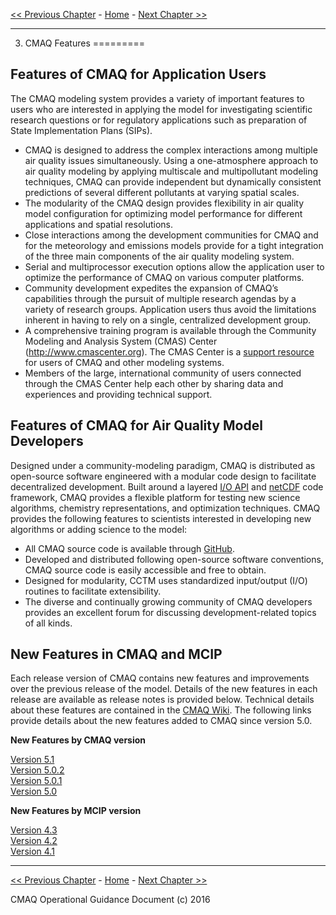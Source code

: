 
[<< Previous Chapter](CMAQ_OGD_ch02_overview.md) - [Home](README.md) - [Next Chapter >>](CMAQ_OGD_ch04_science.md)<br>
***

3. CMAQ Features
=========

Features of CMAQ for Application Users
-------------------------------------------------

The CMAQ modeling system provides a variety of important features to users who are interested in applying the model for investigating scientific research questions or for regulatory applications such as preparation of State Implementation Plans (SIPs).

-   CMAQ is designed to address the complex interactions among multiple air quality issues simultaneously. Using a one-atmosphere approach to air quality modeling by applying multiscale and multipollutant modeling techniques, CMAQ can provide independent but dynamically consistent predictions of several different pollutants at varying spatial scales.
-   The modularity of the CMAQ design provides flexibility in air quality model configuration for optimizing model performance for different applications and spatial resolutions.
-   Close interactions among the development communities for CMAQ and for the meteorology and emissions models provide for a tight integration of the three main components of the air quality modeling system.
-   Serial and multiprocessor execution options allow the application user to optimize the performance of CMAQ on various computer platforms.
-   Community development expedites the expansion of CMAQ’s capabilities through the pursuit of multiple research agendas by a variety of research groups. Application users thus avoid the limitations inherent in having to rely on a single, centralized development group.
-   A comprehensive training program is available through the Community Modeling and Analysis System (CMAS) Center ([<http://www.cmascenter.org>](http://www.cmascenter.org/)). The CMAS Center is a [support resource](CMAQ_OGD_ch13_support.md) for users of CMAQ and other modeling systems.
-   Members of the large, international community of users connected through the CMAS Center help each other by sharing data and experiences and providing technical support.

Features of CMAQ for Air Quality Model Developers
-------------------------------------------------

Designed under a community-modeling paradigm, CMAQ is distributed as open-source software engineered with a modular code design to facilitate decentralized development. Built around a layered [I/O API](https://www.cmascenter.org/ioapi/) and [netCDF](http://www.unidata.ucar.edu/software/netcdf/) code framework, CMAQ provides a flexible platform for testing new science algorithms, chemistry representations, and optimization techniques. CMAQ provides the following features to scientists interested in developing new algorithms or adding science to the model:

-   All CMAQ source code is available through [GitHub](https://github.com/USEPA/CMAQ).
-   Developed and distributed following open-source software conventions, CMAQ source code is easily accessible and free to obtain.
-   Designed for modularity, CCTM uses standardized input/output (I/O) routines to facilitate extensibility.
-   The diverse and continually growing community of CMAQ developers provides an excellent forum for discussing development-related topics of all kinds.

New Features in CMAQ and MCIP
--------------------------------

Each release version of CMAQ contains new features and improvements over the previous release of the model. Details of the new features in each release are available as release notes is provided below. Technical details about these features are contained in the [CMAQ Wiki](https://www.airqualitymodeling.org/index.php/CMAQ). The following links provide details about the new features added to CMAQ since version 5.0.

**New Features by CMAQ version**

<a href="https://www.airqualitymodeling.org/index.php/CMAQ_version_5.1_(November_2015_release)_Technical_Documentation">Version 5.1</a><br>
<a href="https://www.airqualitymodeling.org/index.php/CMAQ_version_5.0.2_(April_2014_release)_Technical_Documentation">Version 5.0.2 </a><br>
<a href="https://www.airqualitymodeling.org/index.php/CMAQ_version_5.0.1_(July_2012_release)_Technical_Documentation">Version 5.0.1</a><br>
<a href="https://www.airqualitymodeling.org/index.php/CMAQ_version_5.0_(February_2012_release)_Technical_Documentation">Version 5.0</a><br>

**New Features by MCIP version**

<a href="https://www.airqualitymodeling.org/index.php/MCIP_version_4.3_Release_Notes">Version 4.3</a><br>
<a href="https://www.airqualitymodeling.org/index.php/MCIP_version_4.2_Release_Notes">Version 4.2</a><br>
<a href="https://www.airqualitymodeling.org/index.php/MCIP_version_4.1_Release_Notes">Version 4.1</a><br>

***
[<< Previous Chapter](CMAQ_OGD_ch02_overview.md) - [Home](README.md) - [Next Chapter >>](CMAQ_OGD_ch04_science.md)<br>

CMAQ Operational Guidance Document (c) 2016<br>
